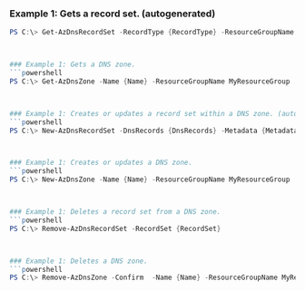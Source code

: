 
### Example 1: Gets a record set. (autogenerated)
```powershell
PS C:\> Get-AzDnsRecordSet -RecordType {RecordType} -ResourceGroupName MyResourceGroup -ZoneName {ZoneName}



### Example 1: Gets a DNS zone.
```powershell
PS C:\> Get-AzDnsZone -Name {Name} -ResourceGroupName MyResourceGroup



### Example 1: Creates or updates a record set within a DNS zone. (autogenerated)
```powershell
PS C:\> New-AzDnsRecordSet -DnsRecords {DnsRecords} -Metadata {Metadata} -Name {Name} -RecordType {RecordType} -Ttl {Ttl} -Zone {Zone}



### Example 1: Creates or updates a DNS zone.
```powershell
PS C:\> New-AzDnsZone -Name {Name} -ResourceGroupName MyResourceGroup



### Example 1: Deletes a record set from a DNS zone.
```powershell
PS C:\> Remove-AzDnsRecordSet -RecordSet {RecordSet}



### Example 1: Deletes a DNS zone.
```powershell
PS C:\> Remove-AzDnsZone -Confirm  -Name {Name} -ResourceGroupName MyResourceGroup


